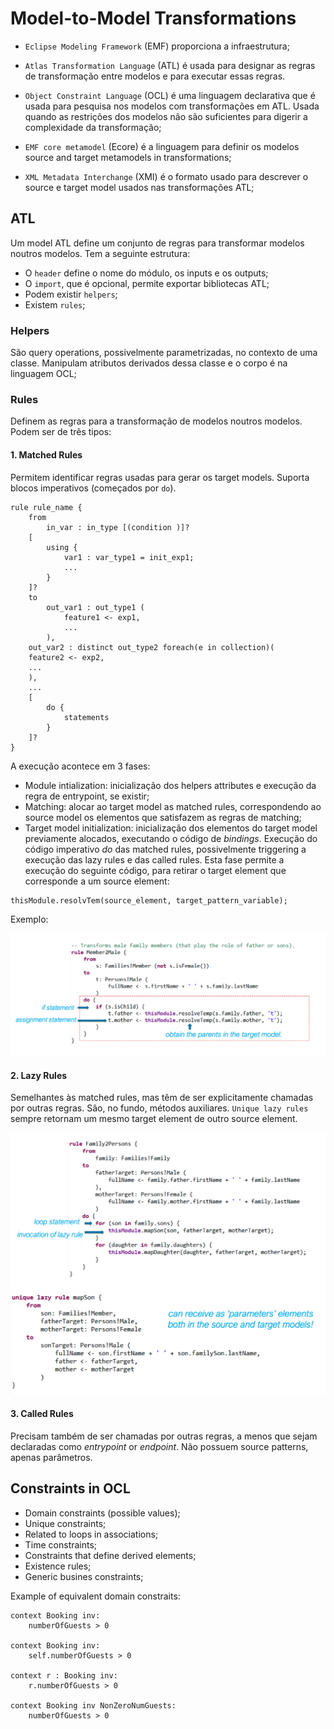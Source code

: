 # Model-to-Model Transformations

- `Eclipse Modeling Framework` (EMF) proporciona a infraestrutura;

- `Atlas Transformation Language` (ATL) é usada para designar as regras de transformação entre modelos e para executar essas regras. 

- `Object Constraint Language` (OCL) é uma linguagem declarativa que é usada para pesquisa nos modelos com transformações em ATL. Usada quando as restrições dos modelos não são suficientes para digerir a complexidade da transformação;

- `EMF core metamodel` (Ecore) é a linguagem para definir os modelos source and target metamodels in transformations;  

- `XML Metadata Interchange` (XMI) é o formato usado para descrever o source e target model usados nas transformações ATL;

## ATL

Um model ATL define um conjunto de regras para transformar modelos noutros modelos. Tem a seguinte estrutura:

- O `header` define o nome do módulo, os inputs e os outputs;
- O `import`, que é opcional, permite exportar bibliotecas ATL;
- Podem existir `helpers`;
- Existem `rules`;

### Helpers

São query operations, possivelmente parametrizadas, no contexto de uma classe. Manipulam atributos derivados dessa classe e o corpo é na linguagem OCL;

### Rules

Definem as regras para a transformação de modelos noutros modelos. Podem ser de três tipos:

#### 1. Matched Rules

Permitem identificar regras usadas para gerar os target models. Suporta blocos imperativos (começados por `do`).

```ocl
rule rule_name {
    from
        in_var : in_type [(condition )]?
    [
        using {
            var1 : var_type1 = init_exp1;
            ...
        }
    ]?
    to
        out_var1 : out_type1 (
            feature1 <- exp1,
            ...
        ),
    out_var2 : distinct out_type2 foreach(e in collection)(
    feature2 <- exp2,
    ...
    ),
    ...
    [
        do {
            statements
        }
    ]?
}
```

A execução acontece em 3 fases:

- Module intialization: inicialização dos helpers attributes e execução da regra de entrypoint, se existir;
- Matching: alocar ao target model as matched rules, correspondendo ao source model os elementos que satisfazem as regras de matching;
- Target model initialization: inicialização dos elementos do target model previamente alocados, executando o código de *bindings*. Execução do código imperativo *do* das matched rules, possivelmente triggering a execução das lazy rules e das called rules. Esta fase permite a execução do seguinte código, para retirar o target element que corresponde a um source element:

```ocl
thisModule.resolvTem(source_element, target_pattern_variable);
```

Exemplo:

![Matched Rule Example](../Images/matched_rules.png)

#### 2. Lazy Rules

Semelhantes às matched rules, mas têm de ser explicitamente chamadas por outras regras. São, no fundo, métodos auxiliares. `Unique lazy rules` sempre retornam um mesmo target element de outro source element.

![Lazy Rules 1](../Images/lazy_rules_1.png)
![Lazy Rules 2](../Images/lazy_rules_2.png)

#### 3. Called Rules

Precisam também de ser chamadas por outras regras, a menos que sejam declaradas como *entrypoint* or *endpoint*. Não possuem source patterns, apenas parâmetros.

## Constraints in OCL

- Domain constraints (possible values);
- Unique constraints;
- Related to loops in associations;
- Time constraints;
- Constraints that define derived elements;
- Existence rules;
- Generic busines constraints;

Example of equivalent domain constraits:

```ocl
context Booking inv:
    numberOfGuests > 0

context Booking inv:
    self.numberOfGuests > 0

context r : Booking inv:
    r.numberOfGuests > 0

context Booking inv NonZeroNumGuests:
    numberOfGuests > 0
```
